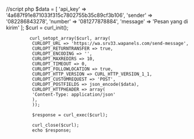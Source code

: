 //script php
        $data = [
        'api_key' => '4a687f91e871033f315c7802755b35c89cf3b106',
        'sender' => '082286843278',
        'number' => '081277878884',
        'message' => 'Pesan yang di kirim'
              ];
           $curl = curl_init();
                                                    
             curl_setopt_array($curl, array(
              CURLOPT_URL => 'https://wa.srv33.wapanels.com/send-message',
              CURLOPT_RETURNTRANSFER => true,
              CURLOPT_ENCODING => '',
              CURLOPT_MAXREDIRS => 10,
              CURLOPT_TIMEOUT => 0,
              CURLOPT_FOLLOWLOCATION => true,
              CURLOPT_HTTP_VERSION => CURL_HTTP_VERSION_1_1,
              CURLOPT_CUSTOMREQUEST => 'POST',
              CURLOPT_POSTFIELDS => json_encode($data),
              CURLOPT_HTTPHEADER => array(
              'Content-Type: application/json'
              ),
              ));
                                                    
              $response = curl_exec($curl);
                                                    
              curl_close($curl);
              echo $response;

